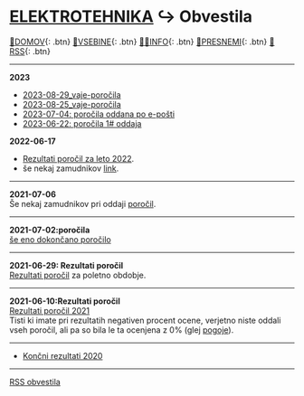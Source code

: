 # [ELEKTROTEHNIKA](../index.md) ↪ Obvestila
[🏡DOMOV](../index){: .btn}
[📝VSEBINE](../Vsebine/index.md){: .btn}
[👨‍🎓INFO](../info){: .btn}
[💾PRESNEMI](../Presnemi/index){: .btn}
[🔆 RSS](https://davidrihtarsic.github.io/Elektrotehnika/Obvestila/rss_obvestila.xml){: .btn}

---

**2023**  

- [ 2023-08-29_vaje-poročila ](./2023-08-29_vaje-poročila.md) 
- [ 2023-08-25_vaje-poročila ](./2023-08-25_vaje-poročila.md) 
- [ 2023-07-04: poročila oddana po e-pošti ](./2023-07-04_vaje-poročila.md)
- [ 2023-06-22: poročila 1# oddaja ](./2023-06-21_vaje-poročila.md)

**2022-06-17**  
- [Rezultati poročil za leto 2022](./2022-06-17_vaje-poročila.md).
- še nekaj zamudnikov [link](./2022-09-06_vaje-poročila.md).

---

**2021-07-06**  
Še nekaj zamudnikov pri oddaji [poročil](./2021-07-06_poročila_poprava_2.md).  

---

**2021-07-02:poročila**  
[še eno dokončano poročilo](./2021-07-02_poročila_zamudniki_poletni.md)

---

**2021-06-29: Rezultati poročil**  
[Rezultati poročil](./2021-06-29_poročila-poletno-obdobje.md) za poletno obdobje.

---

**2021-06-10:Rezultati poročil**  
[Rezultati poročil 2021](./2021-06-10_Poročila_vaj.md)  
Tisti ki imate pri rezultatih negativen procent ocene, verjetno niste oddali vseh poročil, ali pa so bila le ta ocenjena z 0% (glej [pogoje](../info.md)).

---

- [Končni rezultati 2020](./2020_koncne_ocene.md)

---

[RSS obvestila](./rss_sporocila.md)
